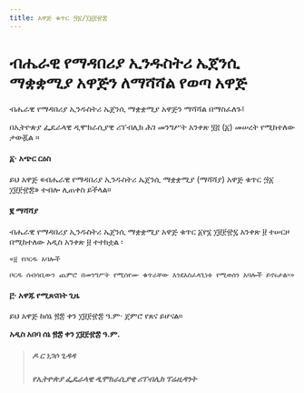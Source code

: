 ```yaml
---
title: አዋጅ ቁጥር ፵፩/፲፱፻፹፰
---
```


# ብሔራዊ የማዳበሪያ ኢንዱስትሪ ኤጀንሲ ማቋቋሚያ አዋጅን ለማሻሻል የወጣ አዋጅ

ብሔራዊ የማዳበሪያ ኢንዱስትሪ ኤጀንሲ ማቋቋሚያ አዋጅን ማሻሻል በማስፈለጉ፤

በኢትዮጵያ ፌዴራላዊ ዲሞክራሲያዊ ሪፐብሊክ ሕገ መንግሥት አንቀጽ ፶፭ (፩) መሠረት የሚከተለው ታውጇል ።

#### ፩· አጭር ርዕስ

ይህ አዋጅ «ብሔራዊ የማዳበሪያ ኢንዱስትሪ ኤጀንሲ ማቋቋሚያ (ማሻሻያ) አዋጅ ቁጥር ፵፩ ፲፱፻፹፰» ተብሎ ሊጠቀስ ይችላል።

#### ፪ ማሻሻያ

ብሔራዊ የማዳበሪያ ኢንዱስትሪ ኤጀንሲ ማቋቋሚያ አዋጅ ቁጥር ፩የ፮ ፲፱፻፹፯ አንቀጽ ፱ ተሠርዞ በሚከተለው አዲስ አንቀጽ ፱ ተተክቷል ፡

    «፱ የቦርዱ አባሎች

    ቦርዱ ሰብሳቢውን ጨምሮ በመንግሥት የሚሰየሙ ቁጥራቸው እንደአስፈላጊነቱ የሚወሰን አባሎች ይኖሩታል።»

#### ፫· አዋጁ የሚጸናበት ጊዜ

ይህ አዋጅ ከሰኔ ፳፰ ቀን ፲፱፻፹፰ ዓ.ም· ጀምሮ የጸና ይሆናል።

**አዲስ አበባ ሰኔ ፳፰ ቀን ፲፱፻፹፰ ዓ.ም.**

> ##### ዶ ር ነጋሶ ጊዳዳ
>
> ##### የኢትዮጵያ ፌዴራላዊ ዲሞክራሲያዊ ሪፐብሊክ ፕሬዚዳንት